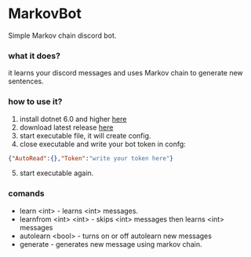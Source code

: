 # MarkovBot
Simple Markov chain discord bot.

### what it does?
it learns your discord messages and uses Markov chain to generate new sentences.

### how to use it?
1. install dotnet 6.0 and higher [here](https://dotnet.microsoft.com/en-us/download/dotnet/6.0)
2. download latest release [here](https://github.com/mrdenizo/MarkovBot/releases/latest)
3. start executable file, it will create config.
4. close executable and write your bot token in confg:
```json
{"AutoRead":{},"Token":"write your token here"}
```
5. start executable again.
### comands
- learn \<int> - learns \<int> messages.
- learnfrom \<int> \<int> - skips \<int> messages then learns \<int> messages
- autolearn \<bool> - turns on or off autolearn new messages
- generate - generates new message using markov chain.
